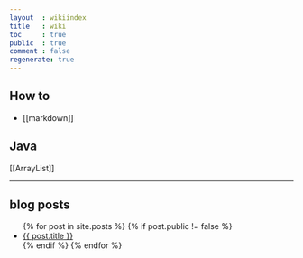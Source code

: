 ```yaml
---
layout  : wikiindex
title   : wiki
toc     : true
public  : true
comment : false
regenerate: true
---
```


## How to

- [[markdown]]

## Java

[[ArrayList]]

---

## blog posts
<div>
    <ul>
{% for post in site.posts %}
    {% if post.public != false %}
        <li>
            <a class="post-link" href="{{ post.url | prepend: site.baseurl }}">
                {{ post.title }}
            </a>
        </li>
    {% endif %}
{% endfor %}
    </ul>
</div>

